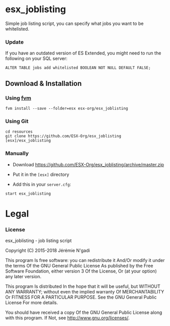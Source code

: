 # esx_joblisting
Simple job listing script, you can specify what jobs you want to be whitelisted.

### Update
If you have an outdated version of ES Extended, you might need to run the following on your SQL server:

`ALTER TABLE jobs add whitelisted BOOLEAN NOT NULL DEFAULT FALSE;`

## Download & Installation

### Using [fvm](https://github.com/qlaffont/fvm-installer)
```
fvm install --save --folder=esx esx-org/esx_joblisting
```

### Using Git
```
cd resources
git clone https://github.com/ESX-Org/esx_joblisting [esx]/esx_joblisting
```

### Manually
- Download https://github.com/ESX-Org/esx_joblisting/archive/master.zip
- Put it in the `[esx]` directory

- Add this in your `server.cfg`:

```
start esx_joblisting
```

# Legal
### License
esx_joblisting - job listing script

Copyright (C) 2015-2018 Jérémie N'gadi

This program Is free software: you can redistribute it And/Or modify it under the terms Of the GNU General Public License As published by the Free Software Foundation, either version 3 Of the License, Or (at your option) any later version.

This program Is distributed In the hope that it will be useful, but WITHOUT ANY WARRANTY; without even the implied warranty Of MERCHANTABILITY Or FITNESS FOR A PARTICULAR PURPOSE. See the GNU General Public License For more details.

You should have received a copy Of the GNU General Public License along with this program. If Not, see http://www.gnu.org/licenses/.
